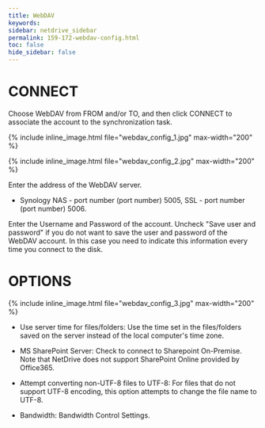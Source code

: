 ```yaml
---
title: WebDAV
keywords:
sidebar: netdrive_sidebar
permalink: 159-172-webdav-config.html
toc: false
hide_sidebar: false
---
```


CONNECT
==================
Choose WebDAV from FROM and/or TO, and then click CONNECT to associate the account to the synchronization task.

{% include inline_image.html file="webdav_config_1.jpg" max-width="200" %}


{% include inline_image.html file="webdav_config_2.jpg" max-width="200" %}


Enter the address of the WebDAV server.

* Synology NAS - port number (port number) 5005, SSL - port number (port number) 5006.

Enter the Username and Password of the account. Uncheck "Save user and password" if you do not want to save the user and password of the WebDAV account. In this case you need to indicate this information every time you connect to the disk.


OPTIONS
==================
{% include inline_image.html file="webdav_config_3.jpg" max-width="200" %}

* Use server time for files/folders: Use the time set in the files/folders saved on the server instead of the local computer's time zone.

* MS SharePoint Server: Check to connect to Sharepoint On-Premise. Note that NetDrive does not support SharePoint Online provided by Office365.

* Attempt converting non-UTF-8 files to UTF-8: For files that do not support UTF-8 encoding, this option attempts to change the file name to UTF-8.

* Bandwidth: Bandwidth Control Settings.

